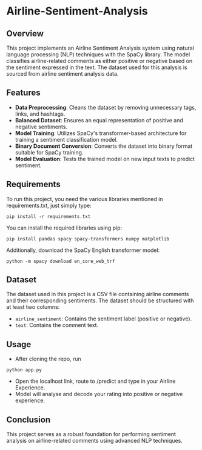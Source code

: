 # Airline-Sentiment-Analysis

## Overview
This project implements an Airline Sentiment Analysis system using natural language processing (NLP) techniques with the SpaCy library. The model classifies airline-related comments as either positive or negative based on the sentiment expressed in the text. The dataset used for this analysis is sourced from airline sentiment analysis data.

## Features
- **Data Preprocessing**: Cleans the dataset by removing unnecessary tags, links, and hashtags.
- **Balanced Dataset**: Ensures an equal representation of positive and negative sentiments.
- **Model Training**: Utilizes SpaCy's transformer-based architecture for training a sentiment classification model.
- **Binary Document Conversion**: Converts the dataset into binary format suitable for SpaCy training.
- **Model Evaluation**: Tests the trained model on new input texts to predict sentiment.

## Requirements
To run this project, you need the various libraries mentioned in requirements.txt, just simply type:
```code
pip install -r requirements.txt
```

You can install the required libraries using pip:
```code
pip install pandas spacy spacy-transformers numpy matplotlib
```
Additionally, download the SpaCy English transformer model:
```code
python -m spacy download en_core_web_trf
```

## Dataset
The dataset used in this project is a CSV file containing airline comments and their corresponding sentiments. The dataset should be structured with at least two columns:
- `airline_sentiment`: Contains the sentiment label (positive or negative).
- `text`: Contains the comment text.

## Usage
- After cloning the repo, run
```code
python app.py
```
- Open the localhost link, route to /predict and type in your Airline Experience.
- Model will analyse and decode your rating into positive or negative experience.

## Conclusion
This project serves as a robust foundation for performing sentiment analysis on airline-related comments using advanced NLP techniques.


